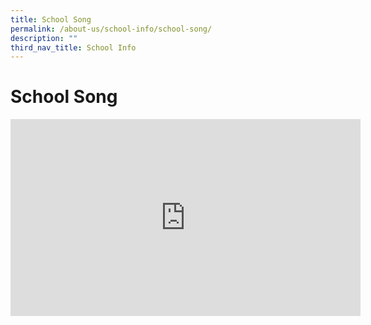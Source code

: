 ```yaml
---
title: School Song
permalink: /about-us/school-info/school-song/
description: ""
third_nav_title: School Info
---
```

School Song
===========

<iframe width="560" height="315" src="https://www.youtube.com/embed/gUNVs2W3UdU" title="YouTube video player" frameborder="0" allow="accelerometer; autoplay; clipboard-write; encrypted-media; gyroscope; picture-in-picture" allowfullscreen></iframe>